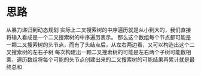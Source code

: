 # 思路

从暴力递归到动态规划
实际上二叉搜索树的中序遍历就是从小到大的，我们直接将输入看成是一个二叉搜索树的中序遍历表示。
那么这个数组每个节点都可能是一颗二叉搜索树的头节点，而有了头结点后，从左右两边看，又可以构造出这个二叉搜索树的左右子树
每次构建出一颗二叉搜索树的可能是左右两个子树可能数相乘，遍历数组将每个可能的头节点创建出来的二叉搜索树的可能结果再累计就是最终总和
